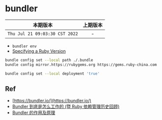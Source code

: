 # bundler

|本期版本| 上期版本
|:---:|:---:
`Thu Jul 21 09:03:30 CST 2022` | -

* `bundler env`
* [Specifying a Ruby Version](https://bundler.io/gemfile_ruby.html#specifying-a-ruby-version)

```bash
bundle config set --local path ./.bundle
bundle config mirror.https://rubygems.org https://gems.ruby-china.com
```

```bash
bundle config set --local deployment 'true'
```


## Ref

* [https://bundler.io/](https://bundler.io/)
* [Bundler 到底是怎么工作的 (暨 Ruby 依赖管理历史回顾)](https://ruby-china.org/topics/28453)
* [Bundler 的作用及原理](https://ruby-china.org/topics/25530)